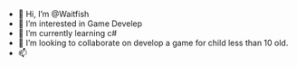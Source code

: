 - 👋 Hi, I’m @Waitfish
- 👀 I’m interested in Game Develep
- 🌱 I’m currently learning c#
- 💞️ I’m looking to collaborate on develop a game for child less than 10 old.
- 📫 

<!---
Waitfish/Waitfish is a ✨ special ✨ repository because its `README.md` (this file) appears on your GitHub profile.
You can click the Preview link to take a look at your changes.
--->
